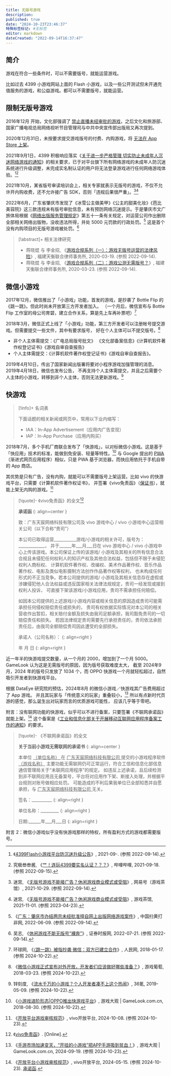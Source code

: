 ```yaml
---
title: 无版号游戏
description:
published: true
date: "2024-10-23T23:46:37"
特殊标签标记: #无标签
editor: markdown
dateCreated: "2022-09-14T16:37:47"
---
```


## 简介

游戏在符合一些条件时，可以不需要版号，就能运营游戏。

比如过去 4399 小游戏网站上面的 Flash 小游戏，以及一些公开测试但未开通充值服务的游戏，和公益游戏。都可以不需要版号，就能运营。

## 限制无版号游戏

2016年12月 开始，文化部强调了 [禁止直播未经审批的游戏](/theme/禁止未经审批的游戏主题.md#禁止直播未经审批的游戏)，之后文化和旅游部、国家广播电视总局网络视听节目管理司与中共中央宣传部出版局又再次提到。

2020年12月31日，未按要求提交游戏版号的付费、内购游戏，将 [无法在 App Store 上架](/company/Apple/App_Store.md#一些事件)。

2021年9月1日，4399 积极响应落实《[关于进一步严格管理 切实防止未成年人沉迷网络游戏的通知](/rule/国家新闻出版署/切实防止未成年人沉迷网络游戏的通知.md)》的相关要求，已于对平台旗下所有网络游戏的未成年人防沉迷系统进行升级调整，未完成实名制认证的用户将无法登录游戏进行任何网络游戏体验。[^4399][^Bwvq4]

[^4399]: 《[4399Flash小游戏平台防沉迷升级公告](https://web.archive.org/web/20220913092006/https://www.4399.com/notice.html)》, 2021-09-. (参照 2022-09-14).

[^Bwvq4]: 究极叁叁酱, 《[艹！连玩4399要实名认证？？？](https://archive.ph/Bwvq4 "https://www.bilibili.com/video/av335609528")》, 哔哩哔哩, 2021-09-18. (参照 2022-09-15).

2021年10月，某省版号审读培训会上，相关专家就表示无版号的游戏，不仅不允许开内购收费，还不允许接广告 SDK，否则「违规后果很严重」。[^688NB][^27596]

[^688NB]: 迷宫, 《[无版号游戏不能接广告？休闲游戏商业模式或受阻](https://web.archive.org/web/20220914084757/https://www.163.com/dy/article/GNGG2GAB052688NB.html)》, 网易号（游戏茶馆）, 2021-10-29. (参照 2022-09-14).

[^27596]: 迷宫, 《[无版号游戏不能接广告？休闲游戏商业模式或受阻](https://web.archive.org/web/20230423061654/http://youxichaguan.com/news/27596.html)》, 游戏茶馆, 2021-11-01. (参照 2023-04-23).

2022年6月，广东省肇庆市发现了《冰雪公主做美甲》《公主的甜美化妆》《芭比美容院》这三款违规未有版号审批信息，未有预防网络沉迷提示。于是肇庆市文广旅体局根据《[网络出版服务管理规定](/rule/多部门/网络出版服务管理规定.md)》第五十一条有关规定，对运营公司作出删除全部相关网络出版物，没收违法所得，并处 5000 元罚款的行政处罚。[^446459] 这是首个没有内购项目的无版号游戏被处罚。[^4751211]

[^446459]: 《[广东：肇庆市办结两宗未经批准擅自网上出版网络游戏案件](https://web.archive.org/web/20220914091108/https://www.shdf.gov.cn/shdf/contents/2850/446459.html)》, 中国扫黄打非网, 2022-06-09. (参照 2022-09-14).

[^4751211]: 吴志, 《[休闲游戏不能无版号“裸奔”](https://web.archive.org/web/20220726200240/http://www.stcn.com/stock/djjd/202207/t20220721_4751211.html)》, 证券时报网, 2022-07-21. (参照 2022-09-14).

> [!abstract]+ 相关法律研究
>
> +   蒋晓焜 与 李金招, 《[游戏合规系列（一）：游戏无版号运营的法律风险](https://web.archive.org/web/20220914083814/http://www.tenetlaw.com/index.php?m=content&c=index&a=show&catid=8&id=1259)》, 福建天衡联合律师事务所, 2020-03-19. (参照 2022-09-14).
> +   蒋晓焜 与 李金招, 《[游戏合规系列（二）：游戏公测无需版号？](https://web.archive.org/web/20220914083819/http://www.tenetlaw.com/index.php?m=content&c=index&a=show&catid=8&id=1261)》, 福建天衡联合律师事务所, 2020-03-23. (参照 2022-09-14).

## 微信小游戏

2017年12月，微信推出了「小游戏」功能，首发的游戏，是抄袭了 Bottle Flip 的《跳一跳》。但此时尚未开放第三方开发者加入。
（一个月后，微信宣布与 Bottle Flip 工作室的母公司育碧，建立合作关系，算是先上车再补票吧）[^70706]

[^70706]: 环球网, 《[〈跳一跳〉被指抄袭 微信：双方已建立合作](https://arquivo.pt/wayback/20241023154506/http://ip.people.com.cn/n1/2018/0117/c179663-29770706.html)》, 人民网, 2018-01-17. (参照 2024-10-22).

2018年3月，微信正式上线了「小游戏」功能，第三方开发者可以注册帐号提交游戏。但需要提交一些文件，其中有要求版号，
好在个人主体可以不提交版号。[^14479]

[^14479]: 《[微信小游戏正式宣布对外开放，开发者们应该做好哪些准备？](https://arquivo.pt/wayback/20241023085203/https://www.youxiputao.com/article/14479)》, 游戏葡萄, 2018-03-23. (参照 2024-10-22).

+   非个人主体需提交：《广电总局版号批文》 《文化部备案信息》《计算机软件著作权登记证书》《游戏自审自查报告》
+   个人主体需提交：《计算机软件著作权登记证书》《游戏自审自查报告》。

2019年4月10日，传出了国家新闻出版署将要对小程序游戏加强管理的消息。2019年4月18日，微信也发布公告，
不再支持个人主体需提交，并且之后需要个人主体的小游戏，转移到非个人主体，否则无法更新游戏。[^49825]

[^49825]: 锌刻度, 《[流水千万的小游戏？个人开发者凑不上这个热闹](https://arquivo.pt/wayback/20241023084819/https://36kr.com/p/1723638349825)》, 36氪, 2019-05-09. (参照 2024-10-22).

## 快游戏

> [!info]+ 名词表
>
> 下面话题的相关新闻或网页中，常用以下业内缩写：
>
> +   IAA：In-App Advertisement（应用内广告变现）
> +   IAP：In-App Purchase（应用内购买）

2018年7月，多个手机厂商联合发布了「快游戏」，以对标微信小游戏。这是基于「快应用」技术的标准，能做到免安装、轻量等特性。[^39440]
与 Google 提出的 [PWA][]（渐进式网页应用程序）相似，只是 PWA 基于浏览器，而快应用依托于手机自带的 App 商店。

[^39440]: 《[小游戏进阶形态|OPPO推出快游戏平台](https://web.archive.org/web/20181201193031/http://www.gamelook.com.cn/2018/08/339440)》, 游戏大观 | GameLook.com.cn, 2018-08-30. (参照 2024-10-22).

[PWA]: https://en.wikipedia.org/wiki/Progressive_web_app

其优势是只有广告，没有内购，就能可以不需要版号上架运营。比如 vivo 的快游戏平台，只需要《计算机软件著作权证书》，
并签署《vivo免责函》（[保证书](/censorship/技术/clienthold.md#保证书的世界)），就能上架无内购的游戏。[^vi13]

[^vi13]: 《[开放平台游戏审核规范](https://dev.vivo.com.cn/documentCenter/doc/13)》, vivo开放平台, 2024-10-08. (参照 2024-10-23).

> [!quote]- 《vivo免责函》的全文[^73707]
>
> **承诺函**
> {: align=center }
>
> 致：广东天宸网络科技有限公司及 vivo 游戏中心 / vivo 小游戏中心运营相关公司（以下合称“贵司”）
>
> 本公司已取得运营\_\_\_\_\_\_\_\_\_\_\_游戏/小游戏的相关许可，版号为：\_\_\_\_\_\_\_\_\_\_\_\_\_，
> 并于\_\_\_\_\_\_年\_\_\_月\_\_\_日在 vivo 游戏中心 / vivo 小游戏中心上传该游戏。本公司保证上传的该游戏/
> 小游戏及其相关的所有信息合法合规且未侵犯任何权利人的知识产权及其他合法权益，包括但不限于未侵犯权利人商标权、
> 计算机软件著作权、改编权、美术作品著作权、音乐作品著作权、电影及类似电影摄制方法创作作品著作权等权利，
> 也未构成任何形式的不正当竞争。若本公司提供的游戏/
> 小游戏及其相关信息存在虚假或涉嫌侵犯他人合法权益或违反国家相关法律法规规定，贵司一经发现或接到权利人投诉，
> 可直接下架该游戏/小游戏应用，贵司不需承担任何赔偿。
>
> 如因本公司提供的上述游戏/小游戏内容或相关信息的原因造成贵司可能需承担任何侵权赔偿责任或损失的，
> 贵司有权依据实际情况对本公司的相关营收作出暂扣，相关赔付金额及损失由我司足额承担，我司豁免贵司的一切赔偿责任和损失。
> 若因法律规定贵司需要先行承担责任的，贵司依法承担责任后，由我司全额赔偿贵司因此遭受的全部损失。
>
> 承诺人（公司名称）：
> {: align=right }
>
> 年 月 日
> {: align=right }

[^73707]: 《[vivo免责函](https://arquivo.pt/wayback/20241023073707/https://swsdl.vivo.com.cn/appstore/developer/uploadfile/20200612/OH7ahh/vivo免责函.docx)》. [Online].

近一年半的快游戏提交数量，从一个月的 2000，增加到了一个月 5000。GameLook 认为这是无需版号的原因，因为版号获取难度太大，
截至 2024年9月，2024 年的版号只发放了 1034 个，而 OPPO 快游戏一个月就轻松超过，自然吸引开发者到快游戏平台。

根据 DataEye 研究院的预估，2024年8月 的微信小游戏／快游戏其广告费用超过了 App 游戏。
并且其玩家与「传统意义的玩家」重叠较小，[^54264] 所以有点新时代页游的感觉，那么诞生出对玩家而言的优质游戏可能性，
应该几乎等于零吧。

[^54264]: 《[手游市场加速变天，“开挂的小游戏”把APP手游吸到贫血！](https://arquivo.pt/wayback/20241023154551/http://www.gamelook.com.cn/2024/09/554264)》, 游戏大观 | GameLook.com.cn, 2024-09-19. (参照 2024-10-23).

附言：没有联网功能的快游戏，似乎可以不进行备案，只要签署《不联网承诺函》就能上架。[^h0z0h]
这个备案是《[工业和信息化部关于开展移动互联网应用程序备案工作的通知](/rule/工业和信息化部/工业和信息化部关于开展移动互联网应用程序备案工作的通知.md)》的要求。

[^h0z0h]: 《[开放平台小游戏审核规范](https://dev.vivo.com.cn/documentCenter/doc/351)》, vivo开放平台, 2024-05-15. (参照 2024-10-23). [承诺函](https://arquivo.pt/wayback/20241023081606/https://swsdl.vivo.com.cn/appstore/developer/uploadFile/20240111/ph0z0h/不联网承诺函.doc).

> [!quote]- 《不联网承诺函》的全文
>
> **关于当前小游戏无需联网的承诺书**
> {: align=center }
>
> 本单位 <u> （单位名称） </u> 在 <u> 广东天宸网络科技有限公司 </u> 提交的小游戏程序软件 <u>（游戏名称）</u>
> 主要功能无需联网仍可正常运行，符合工信和信息化部信息通信管理局关于“未联网应用程序”的规定。
> 如违反上述承诺，且后续检测到非不联网应用且无备案号，平台将对应用作下架、断接入处理，并根据平台规则对账号做相应处罚。
> 可能造成的不利后果我单位已全部知悉并自愿承担，与 <u> 广东天宸网络科技有限公司 </u> 无关。
>
> 签名：\_\_\_\_\_\_\_\_\_\_
> {: align=right }
>
> 单位名称：\_\_\_\_\_\_\_\_\_
> {: align=right }
>
> 日期:\_\_\_\_\_\_年\_\_\_月\_\_\_日
> {: align=right }

附言 2：微信小游戏似乎没有快游戏那样的特权，所有盈利方式的游戏都需要版号。
